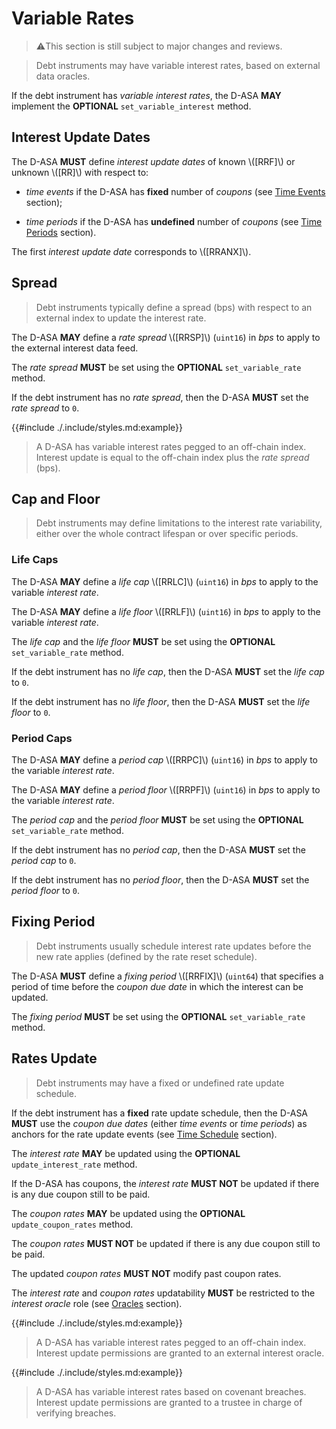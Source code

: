 # Variable Rates

> ⚠️This section is still subject to major changes and reviews.

> Debt instruments may have variable interest rates, based on external data oracles.

If the debt instrument has *variable interest rates*, the D-ASA **MAY** implement
the **OPTIONAL** `set_variable_interest` method.

## Interest Update Dates

The D-ASA **MUST** define *interest update dates* of known \\([RRF]\\) or unknown
\\([RR]\\) with respect to:

- *time events* if the D-ASA has **fixed** number of *coupons* (see [Time
Events](./time-events.md#time-events-array) section);

- *time periods* if the D-ASA has **undefined** number of *coupons* (see [Time
Periods](./time-periods.md#unlimited-time-schedule) section).

The first *interest update date* corresponds to \\([RRANX]\\).

## Spread

> Debt instruments typically define a spread (bps) with respect to an external index
> to update the interest rate.

The D-ASA **MAY** define a *rate spread* \\([RRSP]\\) (`uint16`) in *bps* to apply
to the external interest data feed.

The *rate spread* **MUST** be set using the **OPTIONAL** `set_variable_rate` method.

If the debt instrument has no *rate spread*, then the D-ASA **MUST** set the *rate
spread* to `0`.

{{#include ./.include/styles.md:example}}
> A D-ASA has variable interest rates pegged to an off-chain index. Interest update
> is equal to the off-chain index plus the *rate spread* (bps).

## Cap and Floor

> Debt instruments may define limitations to the interest rate variability, either
> over the whole contract lifespan or over specific periods.

### Life Caps

The D-ASA **MAY** define a *life cap* \\([RRLC]\\) (`uint16`) in *bps* to apply
to the variable *interest rate*.

The D-ASA **MAY** define a *life floor* \\([RRLF]\\) (`uint16`) in *bps* to apply
to the variable *interest rate*.

The *life cap* and the *life floor* **MUST** be set using the **OPTIONAL** `set_variable_rate`
method.

If the debt instrument has no *life cap*, then the D-ASA **MUST** set the *life
cap* to `0`.

If the debt instrument has no *life floor*, then the D-ASA **MUST** set the *life
floor* to `0`.

### Period Caps

The D-ASA **MAY** define a *period cap* \\([RRPC]\\) (`uint16`) in *bps* to apply
to the variable *interest rate*.

The D-ASA **MAY** define a *period floor* \\([RRPF]\\) (`uint16`) in *bps* to
apply to the variable *interest rate*.

The *period cap* and the *period floor* **MUST** be set using the **OPTIONAL** `set_variable_rate`
method.

If the debt instrument has no *period cap*, then the D-ASA **MUST** set the *period
cap* to `0`.

If the debt instrument has no *period floor*, then the D-ASA **MUST** set the *period
floor* to `0`.

## Fixing Period

> Debt instruments usually schedule interest rate updates before the new rate applies
> (defined by the rate reset schedule).

The D-ASA **MUST** define a *fixing period* \\([RRFIX]\\) (`uint64`) that specifies
a period of time before the *coupon due date* in which the interest can be updated.

The *fixing period* **MUST** be set using the **OPTIONAL** `set_variable_rate` method.

## Rates Update

> Debt instruments may have a fixed or undefined rate update schedule.

If the debt instrument has a **fixed** rate update schedule, then the D-ASA **MUST**
use the *coupon due dates* (either *time events* or *time periods*) as anchors for
the rate update events (see [Time Schedule](./time-schedule.md) section).

The *interest rate* **MAY** be updated using the **OPTIONAL** `update_interest_rate`
method.

If the D-ASA has coupons, the *interest rate* **MUST NOT** be updated if there is
any due coupon still to be paid.

The *coupon rates* **MAY** be updated using the **OPTIONAL** `update_coupon_rates`
method.

The *coupon rates* **MUST NOT** be updated if there is any due coupon still to be
paid.

The updated *coupon rates* **MUST NOT** modify past coupon rates.

The *interest rate* and *coupon rates* updatability **MUST** be restricted to the
*interest oracle* role (see [Oracles](./roles.md#oracles) section).

{{#include ./.include/styles.md:example}}
> A D-ASA has variable interest rates pegged to an off-chain index. Interest update
> permissions are granted to an external interest oracle.

{{#include ./.include/styles.md:example}}
> A D-ASA has variable interest rates based on covenant breaches. Interest update
> permissions are granted to a trustee in charge of verifying breaches.

